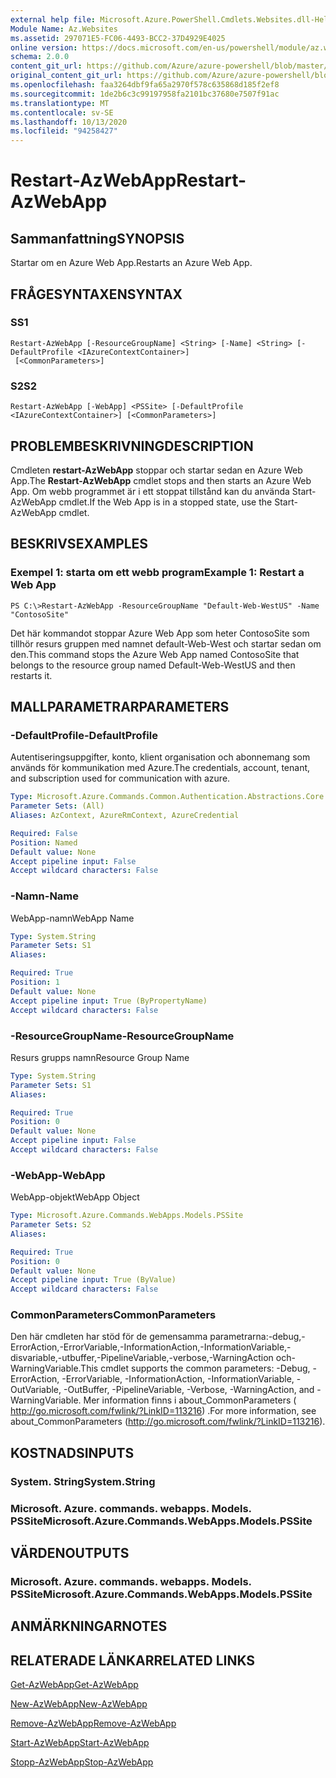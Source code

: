 ```yaml
---
external help file: Microsoft.Azure.PowerShell.Cmdlets.Websites.dll-Help.xml
Module Name: Az.Websites
ms.assetid: 297071E5-FC06-4493-BCC2-37D4929E4025
online version: https://docs.microsoft.com/en-us/powershell/module/az.websites/restart-azwebapp
schema: 2.0.0
content_git_url: https://github.com/Azure/azure-powershell/blob/master/src/Websites/Websites/help/Restart-AzWebApp.md
original_content_git_url: https://github.com/Azure/azure-powershell/blob/master/src/Websites/Websites/help/Restart-AzWebApp.md
ms.openlocfilehash: faa3264dbf9fa65a2970f578c635868d185f2ef8
ms.sourcegitcommit: 1de2b6c3c99197958fa2101bc37680e7507f91ac
ms.translationtype: MT
ms.contentlocale: sv-SE
ms.lasthandoff: 10/13/2020
ms.locfileid: "94258427"
---
```

# <span data-ttu-id="0da3b-101">Restart-AzWebApp</span><span class="sxs-lookup"><span data-stu-id="0da3b-101">Restart-AzWebApp</span></span>

## <span data-ttu-id="0da3b-102">Sammanfattning</span><span class="sxs-lookup"><span data-stu-id="0da3b-102">SYNOPSIS</span></span>
<span data-ttu-id="0da3b-103">Startar om en Azure Web App.</span><span class="sxs-lookup"><span data-stu-id="0da3b-103">Restarts an Azure Web App.</span></span>

## <span data-ttu-id="0da3b-104">FRÅGESYNTAXEN</span><span class="sxs-lookup"><span data-stu-id="0da3b-104">SYNTAX</span></span>

### <span data-ttu-id="0da3b-105">S</span><span class="sxs-lookup"><span data-stu-id="0da3b-105">S1</span></span>
```
Restart-AzWebApp [-ResourceGroupName] <String> [-Name] <String> [-DefaultProfile <IAzureContextContainer>]
 [<CommonParameters>]
```

### <span data-ttu-id="0da3b-106">S2</span><span class="sxs-lookup"><span data-stu-id="0da3b-106">S2</span></span>
```
Restart-AzWebApp [-WebApp] <PSSite> [-DefaultProfile <IAzureContextContainer>] [<CommonParameters>]
```

## <span data-ttu-id="0da3b-107">PROBLEMBESKRIVNING</span><span class="sxs-lookup"><span data-stu-id="0da3b-107">DESCRIPTION</span></span>
<span data-ttu-id="0da3b-108">Cmdleten **restart-AzWebApp** stoppar och startar sedan en Azure Web App.</span><span class="sxs-lookup"><span data-stu-id="0da3b-108">The **Restart-AzWebApp** cmdlet stops and then starts an Azure Web App.</span></span>
<span data-ttu-id="0da3b-109">Om webb programmet är i ett stoppat tillstånd kan du använda Start-AzWebApp cmdlet.</span><span class="sxs-lookup"><span data-stu-id="0da3b-109">If the Web App is in a stopped state, use the Start-AzWebApp cmdlet.</span></span>

## <span data-ttu-id="0da3b-110">BESKRIVS</span><span class="sxs-lookup"><span data-stu-id="0da3b-110">EXAMPLES</span></span>

### <span data-ttu-id="0da3b-111">Exempel 1: starta om ett webb program</span><span class="sxs-lookup"><span data-stu-id="0da3b-111">Example 1: Restart a Web App</span></span>
```
PS C:\>Restart-AzWebApp -ResourceGroupName "Default-Web-WestUS" -Name "ContosoSite"
```

<span data-ttu-id="0da3b-112">Det här kommandot stoppar Azure Web App som heter ContosoSite som tillhör resurs gruppen med namnet default-Web-West och startar sedan om den.</span><span class="sxs-lookup"><span data-stu-id="0da3b-112">This command stops the Azure Web App named ContosoSite that belongs to the resource group named Default-Web-WestUS and then restarts it.</span></span>

## <span data-ttu-id="0da3b-113">MALLPARAMETRAR</span><span class="sxs-lookup"><span data-stu-id="0da3b-113">PARAMETERS</span></span>

### <span data-ttu-id="0da3b-114">-DefaultProfile</span><span class="sxs-lookup"><span data-stu-id="0da3b-114">-DefaultProfile</span></span>
<span data-ttu-id="0da3b-115">Autentiseringsuppgifter, konto, klient organisation och abonnemang som används för kommunikation med Azure.</span><span class="sxs-lookup"><span data-stu-id="0da3b-115">The credentials, account, tenant, and subscription used for communication with azure.</span></span>

```yaml
Type: Microsoft.Azure.Commands.Common.Authentication.Abstractions.Core.IAzureContextContainer
Parameter Sets: (All)
Aliases: AzContext, AzureRmContext, AzureCredential

Required: False
Position: Named
Default value: None
Accept pipeline input: False
Accept wildcard characters: False
```

### <span data-ttu-id="0da3b-116">-Namn</span><span class="sxs-lookup"><span data-stu-id="0da3b-116">-Name</span></span>
<span data-ttu-id="0da3b-117">WebApp-namn</span><span class="sxs-lookup"><span data-stu-id="0da3b-117">WebApp Name</span></span>

```yaml
Type: System.String
Parameter Sets: S1
Aliases:

Required: True
Position: 1
Default value: None
Accept pipeline input: True (ByPropertyName)
Accept wildcard characters: False
```

### <span data-ttu-id="0da3b-118">-ResourceGroupName</span><span class="sxs-lookup"><span data-stu-id="0da3b-118">-ResourceGroupName</span></span>
<span data-ttu-id="0da3b-119">Resurs grupps namn</span><span class="sxs-lookup"><span data-stu-id="0da3b-119">Resource Group Name</span></span>

```yaml
Type: System.String
Parameter Sets: S1
Aliases:

Required: True
Position: 0
Default value: None
Accept pipeline input: False
Accept wildcard characters: False
```

### <span data-ttu-id="0da3b-120">-WebApp</span><span class="sxs-lookup"><span data-stu-id="0da3b-120">-WebApp</span></span>
<span data-ttu-id="0da3b-121">WebApp-objekt</span><span class="sxs-lookup"><span data-stu-id="0da3b-121">WebApp Object</span></span>

```yaml
Type: Microsoft.Azure.Commands.WebApps.Models.PSSite
Parameter Sets: S2
Aliases:

Required: True
Position: 0
Default value: None
Accept pipeline input: True (ByValue)
Accept wildcard characters: False
```

### <span data-ttu-id="0da3b-122">CommonParameters</span><span class="sxs-lookup"><span data-stu-id="0da3b-122">CommonParameters</span></span>
<span data-ttu-id="0da3b-123">Den här cmdleten har stöd för de gemensamma parametrarna:-debug,-ErrorAction,-ErrorVariable,-InformationAction,-InformationVariable,-disvariable,-utbuffer,-PipelineVariable,-verbose,-WarningAction och-WarningVariable.</span><span class="sxs-lookup"><span data-stu-id="0da3b-123">This cmdlet supports the common parameters: -Debug, -ErrorAction, -ErrorVariable, -InformationAction, -InformationVariable, -OutVariable, -OutBuffer, -PipelineVariable, -Verbose, -WarningAction, and -WarningVariable.</span></span> <span data-ttu-id="0da3b-124">Mer information finns i about_CommonParameters ( http://go.microsoft.com/fwlink/?LinkID=113216) .</span><span class="sxs-lookup"><span data-stu-id="0da3b-124">For more information, see about_CommonParameters (http://go.microsoft.com/fwlink/?LinkID=113216).</span></span>

## <span data-ttu-id="0da3b-125">KOSTNADS</span><span class="sxs-lookup"><span data-stu-id="0da3b-125">INPUTS</span></span>

### <span data-ttu-id="0da3b-126">System. String</span><span class="sxs-lookup"><span data-stu-id="0da3b-126">System.String</span></span>

### <span data-ttu-id="0da3b-127">Microsoft. Azure. commands. webapps. Models. PSSite</span><span class="sxs-lookup"><span data-stu-id="0da3b-127">Microsoft.Azure.Commands.WebApps.Models.PSSite</span></span>

## <span data-ttu-id="0da3b-128">VÄRDEN</span><span class="sxs-lookup"><span data-stu-id="0da3b-128">OUTPUTS</span></span>

### <span data-ttu-id="0da3b-129">Microsoft. Azure. commands. webapps. Models. PSSite</span><span class="sxs-lookup"><span data-stu-id="0da3b-129">Microsoft.Azure.Commands.WebApps.Models.PSSite</span></span>

## <span data-ttu-id="0da3b-130">ANMÄRKNINGAR</span><span class="sxs-lookup"><span data-stu-id="0da3b-130">NOTES</span></span>

## <span data-ttu-id="0da3b-131">RELATERADE LÄNKAR</span><span class="sxs-lookup"><span data-stu-id="0da3b-131">RELATED LINKS</span></span>

[<span data-ttu-id="0da3b-132">Get-AzWebApp</span><span class="sxs-lookup"><span data-stu-id="0da3b-132">Get-AzWebApp</span></span>](./Get-AzWebApp.md)

[<span data-ttu-id="0da3b-133">New-AzWebApp</span><span class="sxs-lookup"><span data-stu-id="0da3b-133">New-AzWebApp</span></span>](./New-AzWebApp.md)

[<span data-ttu-id="0da3b-134">Remove-AzWebApp</span><span class="sxs-lookup"><span data-stu-id="0da3b-134">Remove-AzWebApp</span></span>](./Remove-AzWebApp.md)

[<span data-ttu-id="0da3b-135">Start-AzWebApp</span><span class="sxs-lookup"><span data-stu-id="0da3b-135">Start-AzWebApp</span></span>](./Start-AzWebApp.md)

[<span data-ttu-id="0da3b-136">Stopp-AzWebApp</span><span class="sxs-lookup"><span data-stu-id="0da3b-136">Stop-AzWebApp</span></span>](./Stop-AzWebApp.md)


